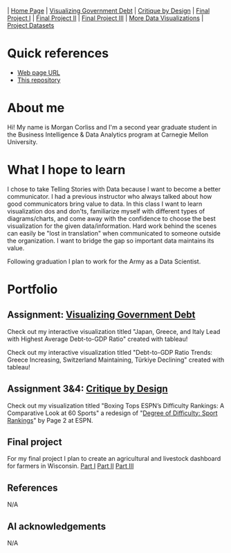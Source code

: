 | [Home Page](https://mcorliss7239.github.io/corliss-dataviz-portfolio/) | [Visualizing Government Debt](visualizing-government-debt) | [Critique by Design](critique-by-design) | [Final Project I](final-project-part-one) | [Final Project II](final-project-part-two) | [Final Project III](final-project-part-three) | [More Data Visualizations](More-Data-Visualizations) | [Project Datasets](Project-Data-Sets)

# Quick references

- [Web page URL](https://mcorliss7239.github.io/corliss-dataviz-portfolio/)
- [This repository](https://github.com/mcorliss7239/corliss-dataviz-portfolio)

# About me
Hi! My name is Morgan Corliss and I'm a second year graduate student in the Business Intelligence & Data Analytics program at Carnegie Mellon University.

# What I hope to learn
I chose to take Telling Stories with Data because I want to become a better communicator. I had a previous instructor who always talked about how good communicators bring value to data. In this class I want to learn visualization dos and don'ts, familiarize myself with different types of diagrams/charts, and come away with the confidence to choose the best visualization for the given data/information. Hard work behind the scenes can easily be "lost in translation" when communicated to someone outside the organization. I want to bridge the gap so important data maintains its value. 

Following graduation I plan to work for the Army as a Data Scientist. 

# Portfolio

## Assignment: [Visualizing Government Debt](visualizing-government-debt)
Check out my interactive visualization titled "Japan, Greece, and Italy Lead with Highest Average Debt-to-GDP Ratio" created with tableau!

Check out my interactive visualization titled "Debt-to-GDP Ratio Trends: Greece Increasing, Switzerland Maintaining, Türkiye Declining" created with tableau!

## Assignment 3&4: [Critique by Design](critique-by-design)
Check out my visualization titled "Boxing Tops ESPN’s Difficulty Rankings: A Comparative Look at 60 Sports" a redesign of "[Degree of Difficulty: Sport Rankings](https://www.espn.com/espn/page2/sportSkills)" by Page 2 at ESPN.

## Final project
For my final project I plan to create an agricultural and livestock dashboard for farmers in Wisconsin. 
[Part I](final-project-part-one)
[Part II](final-project-part-two)
[Part III](final-project-part-three)


## References
N/A

## AI acknowledgements
N/A

